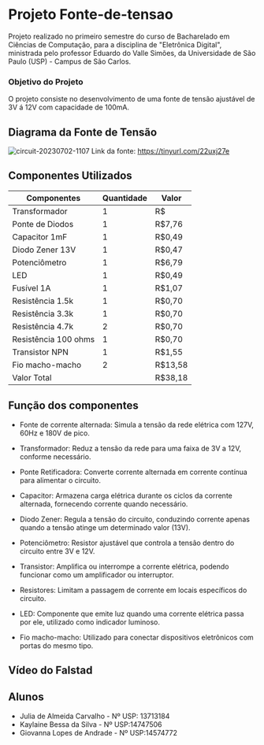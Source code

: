 # Projeto Fonte-de-tensao

Projeto realizado no primeiro semestre do curso de Bacharelado em Ciências de Computação, para a disciplina de "Eletrônica Digital", ministrada pelo professor Eduardo do Valle Simões, da Universidade de São Paulo (USP) - Campus de São Carlos.

### Objetivo do Projeto
O projeto consiste no desenvolvimento de uma fonte de tensão ajustável de 3V á 12V com capacidade de 100mA.

## Diagrama da Fonte de Tensão

![circuit-20230702-1107](https://github.com/J-carvalho17/Fonte-de-tensao/assets/129186293/d1ef9827-de2a-48d0-a5c0-5733c3d0efd0)
Link da fonte: https://tinyurl.com/22uxj27e

## Componentes Utilizados
| Componentes | Quantidade | Valor |
| -------- | -------- | -------- | 
| Transformador |1|R$|
| Ponte de Diodos |1|R$7,76 |
| Capacitor 1mF |1|R$0,49 |
| Diodo Zener 13V |1|R$0,47 |
| Potenciômetro |1|R$6,79 |
| LED |1|R$0,49|
| Fusível 1A|1|R$1,07|
| Resistência 1.5k |1|R$0,70|
| Resistência 3.3k |1|R$0,70|
| Resistência 4.7k |2|R$0,70 |
| Resistência 100 ohms |1|R$0,70 |
| Transistor NPN |1|R$1,55 |
| Fio macho-macho |2|R$13,58|
| Valor Total||R$38,18 |

## Função dos componentes

- Fonte de corrente alternada: Simula a tensão da rede elétrica com 127V, 60Hz e 180V de pico.

- Transformador: Reduz a tensão da rede para uma faixa de 3V a 12V, conforme necessário.

- Ponte Retificadora: Converte corrente alternada em corrente contínua para alimentar o circuito.

- Capacitor: Armazena carga elétrica durante os ciclos da corrente alternada, fornecendo corrente quando necessário.

- Diodo Zener: Regula a tensão do circuito, conduzindo corrente apenas quando a tensão atinge um determinado valor (13V).
  
- Potenciômetro: Resistor ajustável que controla a tensão dentro do circuito entre 3V e 12V.
  
- Transistor: Amplifica ou interrompe a corrente elétrica, podendo funcionar como um amplificador ou interruptor.
  
- Resistores: Limitam a passagem de corrente em locais específicos do circuito.
  
- LED: Componente que emite luz quando uma corrente elétrica passa por ele, utilizado como indicador luminoso.
  
- Fio macho-macho: Utilizado para conectar dispositivos eletrônicos com portas do mesmo tipo.


## Vídeo do Falstad

## Alunos

- Julia de Almeida Carvalho - Nº USP: 13713184
- Kaylaine Bessa da Silva - Nº USP:14747506
- Giovanna Lopes de Andrade - Nº USP:14574772


